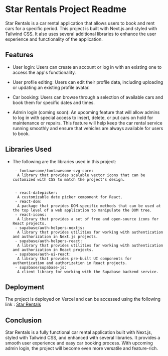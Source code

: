 # Star Rentals Project Readme

Star Rentals is a car rental application that allows users to book and rent cars for a specific period. This project is built with Next.js and styled with Tailwind CSS. It also uses several additional libraries to enhance the user experience and functionality of the application.

## Features

- User login:
  Users can create an account or log in with an existing one to access the app's functionality.

- User profile editing:
  Users can edit their profile data, including uploading or updating an existing profile avatar.

- Car booking:
  Users can browse through a selection of available cars and book them for specific dates and times.

- Admin login (coming soon):
  An upcoming feature that will allow admins to log in with special access to insert, delete, or put cars on hold for maintenance or repairs. This feature will help keep the car rental service running smoothly and ensure that vehicles are always available for users to book.

## Libraries Used

- The following are the libraries used in this project:

       - fontawesome/fontawesome-svg-core:
        A library that provides scalable vector icons that can be customized with CSS to match the project's design.


       - react-datepicker:
        A customizable date picker component for React.
       - react-dom:
        A package that provides DOM-specific methods that can be used at the top level of a web application to manipulate the DOM tree.
       - react-icons:
        A library that provides a set of free and open-source icons for React projects.
       - supabase/auth-helpers-nextjs:
        A library that provides utilities for working with authentication and authorization in Next.js projects.
       - supabase/auth-helpers-react:
        A library that provides utilities for working with authentication and authorization in React projects.
       - supabase/auth-ui-react:
        A library that provides pre-built UI components for authentication and authorization in React projects.
       - supabase/supabase-js:
        A client library for working with the Supabase backend service.

## Deployment

The project is deployed on Vercel and can be accessed using the following link : [Star Rentals](https://star-rentals.vercel.app/)

## Conclusion

Star Rentals is a fully functional car rental application built with Next.js, styled with Tailwind CSS, and enhanced with several libraries. It provides a smooth user experience and easy car booking process. With upcoming admin login, the project will become even more versatile and feature-rich.
